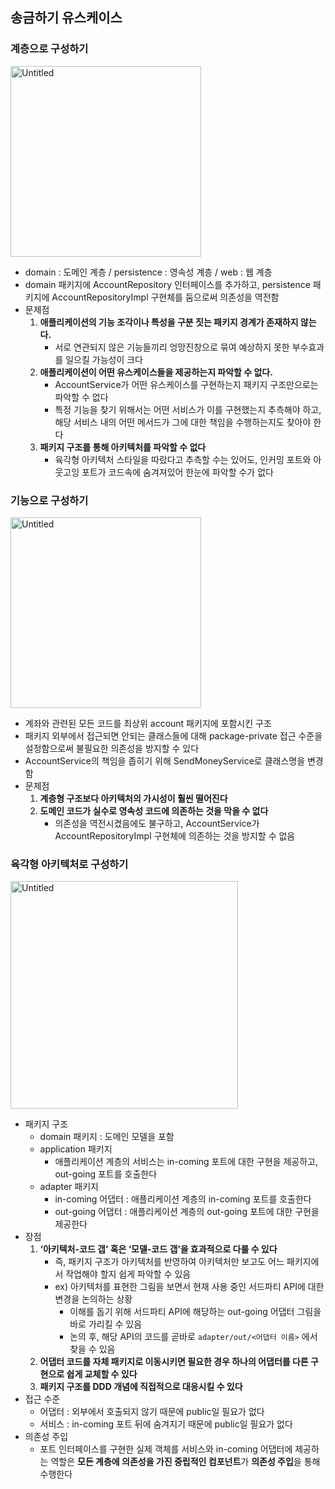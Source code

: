 ## 송금하기 유스케이스

### 계층으로 구성하기

<img width="305" alt="Untitled" src="https://github.com/csct3434/study/assets/107951175/2ac65286-a0c1-43d9-9c0a-57c70234c72c">

- domain : 도메인 계층 / persistence : 영속성 계층 / web : 웹 계층
- domain 패키지에 AccountRepository 인터페이스를 추가하고, persistence 패키지에 AccountRepositoryImpl 구현체를 둠으로써 의존성을 역전함
- 문제점
    1. **애플리케이션의 기능 조각이나 특성을 구분 짓는 패키지 경계가 존재하지 않는다.**
        - 서로 연관되지 않은 기능들끼리 엉망진창으로 묶여 예상하지 못한 부수효과를 일으킬 가능성이 크다
    2. **애플리케이션이 어떤 유스케이스들을 제공하는지 파악할 수 없다.**
        - AccountService가 어떤 유스케이스를 구현하는지 패키지 구조만으로는 파악할 수 없다
        - 특정 기능을 찾기 위해서는 어떤 서비스가 이를 구현했는지 추측해야 하고, 해당 서비스 내의 어떤 메서드가 그에 대한 책임을 수행하는지도 찾아야 한다
    3. **패키지 구조를 통해 아키텍처를 파악할 수 없다**
        - 육각형 아키텍처 스타일을 따랐다고 추측할 수는 있어도, 인커밍 포트와 아웃고잉 포트가 코드속에 숨겨져있어 한눈에 파악할 수가 없다

### 기능으로 구성하기

<img width="305" alt="Untitled" src="https://github.com/csct3434/study/assets/107951175/754d2c68-9dd3-459d-b8ec-261e40c9f0a4">

- 계좌와 관련된 모든 코드를 최상위 account 패키지에 포함시킨 구조
- 패키지 외부에서 접근되면 안되는 클래스들에 대해 package-private 접근 수준을 설정함으로써 불필요한 의존성을 방지할 수 있다
- AccountService의 책임을 좁히기 위해 SendMoneyService로 클래스명을 변경함
- 문제점
    1. **계층형 구조보다 아키텍처의 가시성이 훨씬 떨어진다**
    2. **도메인 코드가 실수로 영속성 코드에 의존하는 것을 막을 수 없다**
        - 의존성을 역전시켰음에도 불구하고, AccountService가 AccountRepositoryImpl 구현체에 의존하는 것을 방지할 수 없음

### 육각형 아키텍처로 구성하기

<img width="364" alt="Untitled" src="https://github.com/csct3434/study/assets/107951175/1d66b5a2-51c7-4c35-a36b-0ed599022e72">

- 패키지 구조
    - domain 패키지 : 도메인 모델을 포함
    - application 패키지
        - 애플리케이션 계층의 서비스는 in-coming 포트에 대한 구현을 제공하고, out-going 포트를 호출한다
    - adapter 패키지
        - in-coming 어댑터 : 애플리케이션 계층의 in-coming 포트를 호출한다
        - out-going 어댑터 : 애플리케이션 계층의 out-going 포트에 대한 구현을 제공한다
- 장점
    1. **‘아키텍처-코드 갭’ 혹은 ‘모델-코드 갭’을 효과적으로 다룰 수 있다**
        - 즉, 패키지 구조가 아키텍처를 반영하여 아키텍처만 보고도 어느 패키지에서 작업해야 할지 쉽게 파악할 수 있음
        - ex) 아키텍처를 표현한 그림을 보면서 현재 사용 중인 서드파티 API에 대한 변경을 논의하는 상황
            - 이해를 돕기 위해 서드파티 API에 해당하는 out-going 어댑터 그림을 바로 가리킬 수 있음
            - 논의 후, 해당 API의 코드를 곧바로 `adapter/out/<어댑터 이름>` 에서 찾을 수 있음
    2. **어댑터 코드를 자체 패키지로 이동시키면 필요한 경우 하나의 어댑터를 다른 구현으로 쉽게 교체할 수 있다**
    3. **패키지 구조를 DDD 개념에 직접적으로 대응시킬 수 있다**
- 접근 수준
    - 어댑터 : 외부에서 호출되지 않기 때문에 public일 필요가 없다
    - 서비스 : in-coming 포트 뒤에 숨겨지기 때문에 public일 필요가 없다
- 의존성 주입
    - 포트 인터페이스를 구현한 실제 객체를 서비스와 in-coming 어댑터에 제공하는 역할은 **모든 계층에 의존성을 가진 중립적인 컴포넌트**가 **의존성 주입**을 통해 수행한다
